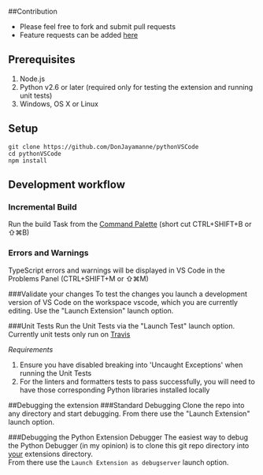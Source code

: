 ##Contribution
* Please feel free to fork and submit pull requests
* Feature requests can be added [here](https://github.com/DonJayamanne/pythonVSCode/issues/183)

## Prerequisites
1. Node.js
2. Python v2.6 or later (required only for testing the extension and running unit tests)
3. Windows, OS X or Linux

## Setup
```
git clone https://github.com/DonJayamanne/pythonVSCode
cd pythonVSCode
npm install
```
## Development workflow
### Incremental Build
Run the build Task from the [Command Palette](https://code.visualstudio.com/docs/editor/tasks) (short cut CTRL+SHIFT+B or ⇧⌘B)

### Errors and Warnings
TypeScript errors and warnings will be displayed in VS Code in the Problems Panel (CTRL+SHIFT+M or ⇧⌘M)

###Validate your changes
To test the changes you launch a development version of VS Code on the workspace vscode, which you are currently editing.
Use the "Launch Extension" launch option.

###Unit Tests
Run the Unit Tests via the "Launch Test" launch option.   
Currently unit tests only run on [Travis](https://travis-ci.org/DonJayamanne/pythonVSCode)

_Requirements_   
1. Ensure you have disabled breaking into 'Uncaught Exceptions' when running the Unit Tests   
2. For the linters and formatters tests to pass successfully, you will need to have those corresponding Python libraries installed locally   

##Debugging the extension
###Standard Debugging
Clone the repo into any directory and start debugging.
From there use the "Launch Extension" launch option.   

###Debugging the Python Extension Debugger
The easiest way to debug the Python Debugger (in my opinion) is to clone this git repo directory into [your](https://code.visualstudio.com/docs/extensions/install-extension#_your-extensions-folder) extensions directory.   
From there use the ```Launch Extension as debugserver``` launch option.
